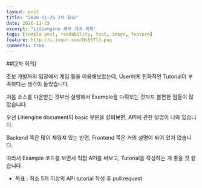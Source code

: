 ```yaml
---
layout: post
title: "2020-11-25 2차 회의"
date: 2020-11-25
excerpt: "Litiengine 세부 기여 계획"
tags: [sample post, readability, test, image, feature]
feature: http://i.imgur.com/Ds6S7lJ.png
comments: true
---
```


##[2차 회의]

초보 개발자의 입장에서 게임 툴을 이용해보았는데, User에게 친화적인 Tutorial이 부족하다는 생각이 들었습니다.

처음 소스를 다운받는 것부터 실행해서 Example을 다뤄보는 것까지 불편한 점들이 많았습니다.

우선 Litiengine document의 basic 부분을 살펴보면, API에 관한 설명이 나와 있습니다.

Backend 쪽은 많이 채워져 있는 반면, Frontend 쪽은 거의 설명이 되어 있지 않습니다.

따라서 Example 코드를 보면서 직접 API를 써보고, Tutorial을 작성하는 게 좋을 것 같습니다.

* 목표 : 최소 5개 이상의 API tutorial 작성 후 pull request
